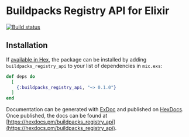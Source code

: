 # Buildpacks Registry API for Elixir

[![Build status](https://badge.buildkite.com/e2f3cfac457b7e836ca3a434c8e8a5ad22cecd84432270630a.svg)](https://buildkite.com/flowerwork/buildpacks-registry-api)

## Installation

If [available in Hex](https://hex.pm/docs/publish), the package can be installed
by adding `buildpacks_registry_api` to your list of dependencies in `mix.exs`:

```elixir
def deps do
  [
    {:buildpacks_registry_api, "~> 0.1.0"}
  ]
end
```

Documentation can be generated with [ExDoc](https://github.com/elixir-lang/ex_doc)
and published on [HexDocs](https://hexdocs.pm). Once published, the docs can
be found at [https://hexdocs.pm/buildpacks_registry_api](https://hexdocs.pm/buildpacks_registry_api).
